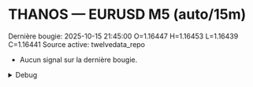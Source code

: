 # THANOS — EURUSD M5 (auto/15m)
Dernière bougie: 2025-10-15 21:45:00  O=1.16447  H=1.16453  L=1.16439  C=1.16441
Source active: twelvedata_repo

- Aucun signal sur la dernière bougie.

<details><summary>Debug</summary>

- TD_API_KEY manquant.

</details>